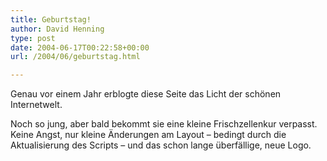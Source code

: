 ```yaml
---
title: Geburtstag!
author: David Henning
type: post
date: 2004-06-17T00:22:58+00:00
url: /2004/06/geburtstag.html

---
```

Genau vor einem Jahr erblogte diese Seite das Licht der schönen Internetwelt.
  
Noch so jung, aber bald bekommt sie eine kleine Frischzellenkur verpasst. Keine Angst, nur kleine Änderungen am Layout &#8211; bedingt durch die Aktualisierung des Scripts &#8211; und das schon lange überfällige, neue Logo.